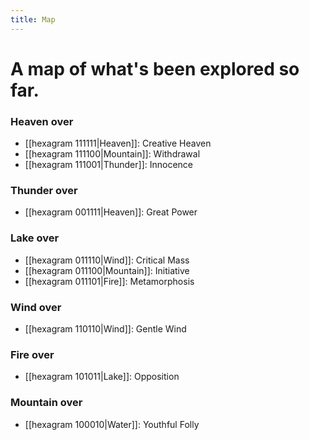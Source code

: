```yaml
---
title: Map
---
```

# A map of what's been explored so far.

### Heaven over
* [[hexagram 111111|Heaven]]: Creative Heaven
* [[hexagram 111100|Mountain]]: Withdrawal
* [[hexagram 111001|Thunder]]: Innocence

### Thunder over
* [[hexagram 001111|Heaven]]: Great Power

### Lake over
 * [[hexagram 011110|Wind]]: Critical Mass
* [[hexagram 011100|Mountain]]: Initiative
* [[hexagram 011101|Fire]]: Metamorphosis

### Wind over
* [[hexagram 110110|Wind]]: Gentle Wind

### Fire over
* [[hexagram 101011|Lake]]: Opposition

### Mountain over
* [[hexagram 100010|Water]]: Youthful Folly

